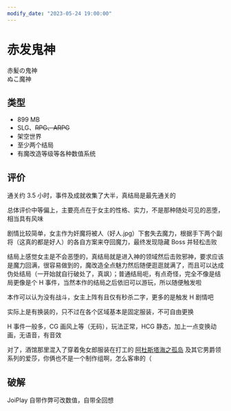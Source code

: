 ```yaml
---
modify_date: "2023-05-24 19:00:00"
---
```


# 赤发鬼神

赤髪の鬼神  
ぬこ魔神

## 类型

- 899 MB
- SLG、~~RPG、ARPG~~
- 架空世界
- 至少两个结局
- 有魔改造等级等各种数值系统

## 评价

通关约 3.5 小时，事件及成就收集了大半，真结局是最先通关的

总体评价中等偏上，主要亮点在于女主的性格、实力，不是那种随处可见的恶堕，相当具有风味

剧情比较简单，女主作为奸魔将被人（好人.jpg）下套失去魔力，根据手下两个副将（这真的都是好人）的各自方案来夺回魔力，最终发现隐藏 Boss 并轻松击败

结局上感觉女主是不会恶堕的，真结局就是进入神的领域然后击败邪神，要求应该是魔力回满，很容易做到的，魔改造全点魅力然后随便逛逛就满了，而且可以达成伪处结局（一开始就自行破处了，真飒）；普通结局呃，有点奇怪，完全不像是结局更像是个 H 事件，当然本作的结局之后依旧可以游玩，所以随便触发啦

本作可以认为没有战斗，女主上阵有且仅有秒杀二字，更多的是触发 H 剧情吧

实际上是有换装的，只不过在各个区域基本是固定服装，不可自由更换

H 事件一般多，CG 画风上等（无码），玩法正常，HCG 静态，加上一点变换动画，无语音，有音效

对了，酒馆那里混入了穿着兔女郎服装在打工的 [阿杜斯塔海之孤岛](阿杜斯塔海之孤岛.md) 及其它男爵领系列的爱莎，你俩也不是一个制作组啊，怎么客串的（

## 破解

JoiPlay 自带作弊可改数值，自带全回想
